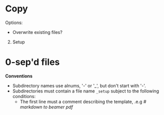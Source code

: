 
# Copy

Options:
+ Overwrite existing files?

2. Setup


# 0-sep'd files

**Conventions**

+ Subdirectory names use alnums, '-' or '_', but don't start with '-'.
+ Subdirectories must contain a file name `_setup` subject to the following conditions:
  - The first line must a comment describing the template, .e.g *# markdown to beamer pdf*
